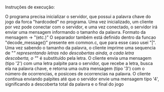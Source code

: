 Instruções de execução:

O programa precisa inicializar o servidor, que possui a palavra chave do 
jogo da forca "hardcoded" no programa. Uma vez inicializado, um cliente 
por vez pode conectar com o servidor, e uma vez conectado, o servidor 
irá enviar uma mensagem informando o tamanho da palavra. Formato da 
mensagem -> 
"<tipo><separador><conteudo1><separador><conteudo2><sepparador>(etc.)" O 
separador também está definido dentro da funcao "decode_message()" 
presente em common.c, que para esse caso usei "|". Uma vez sabendo o 
tamanho da palavra, o cliente imprime uma sequencia de "_" representando 
letras não descobertas ainda, a cada letra descoberta, o "_" é 
substituído pela letra. O cliente envia uma mensagem (tipo '2') com uma 
letra palpite para o servidor, que recebe a letra, busca ela na palavra 
chave, e retorna uma outra mensagem (tipo '3') com o número de 
ocorrencias, e posicoes de ocorrencias na palavra. O cliente continua 
enviando palpites até que o servidor envie uma mensagem tipo '4', 
significando a descoberta total da palavra e o final do jogo
